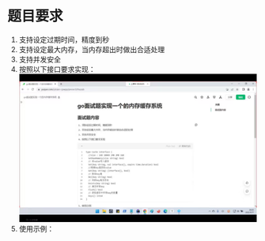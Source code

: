 # 题目要求
1. 支持设定过期时间，精度到秒
2. 支持设定最大内存，当内存超出时做出合适处理
3. 支持并发安全
4. 按照以下接口要求实现：
![img.png](img.png)
5. 使用示例：